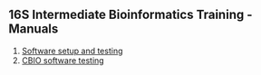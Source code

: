 ##  16S Intermediate Bioinformatics Training - Manuals

1. [Software setup and testing](software_setup_and_testing.md)
2. [CBIO software testing](software_testing_cbio.md)
